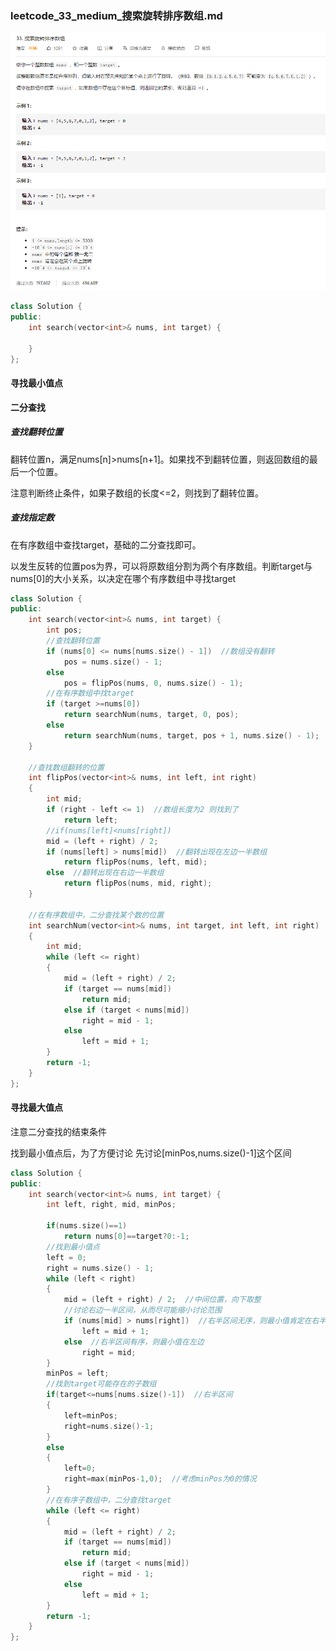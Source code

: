 ### leetcode_33_medium_搜索旋转排序数组.md

![image-20201208200022976](leetcode_33_medium_搜索旋转排序数组.assets/image-20201208200022976.png)

```c++
class Solution {
public:
    int search(vector<int>& nums, int target) {

    }
};
```

#### 寻找最小值点

**二分查找**

##### 查找翻转位置

翻转位置n，满足nums[n]>nums[n+1]。如果找不到翻转位置，则返回数组的最后一个位置。

注意判断终止条件，如果子数组的长度<=2，则找到了翻转位置。

##### 查找指定数

在有序数组中查找target，基础的二分查找即可。

以发生反转的位置pos为界，可以将原数组分割为两个有序数组。判断target与nums[0]的大小关系，以决定在哪个有序数组中寻找target

```c++
class Solution {
public:
	int search(vector<int>& nums, int target) {
		int pos;
		//查找翻转位置
		if (nums[0] <= nums[nums.size() - 1])  //数组没有翻转
			pos = nums.size() - 1;
		else
			pos = flipPos(nums, 0, nums.size() - 1);
		//在有序数组中找target
		if (target >=nums[0])
			return searchNum(nums, target, 0, pos);
		else
			return searchNum(nums, target, pos + 1, nums.size() - 1);
	}

	//查找数组翻转的位置
	int flipPos(vector<int>& nums, int left, int right)
	{
		int mid;
		if (right - left <= 1)  //数组长度为2 则找到了
			return left;
		//if(nums[left]<nums[right])
		mid = (left + right) / 2;
		if (nums[left] > nums[mid])  //翻转出现在左边一半数组
			return flipPos(nums, left, mid);
		else  //翻转出现在右边一半数组
			return flipPos(nums, mid, right);
	}

	//在有序数组中，二分查找某个数的位置
	int searchNum(vector<int>& nums, int target, int left, int right)
	{
		int mid;
		while (left <= right)
		{
			mid = (left + right) / 2;
			if (target == nums[mid])
				return mid;
			else if (target < nums[mid])
				right = mid - 1;
			else
				left = mid + 1;
		}
		return -1;
	}
};
```

#### 寻找最大值点

注意二分查找的结束条件

找到最小值点后，为了方便讨论 先讨论[minPos,nums.size()-1]这个区间

```c++
class Solution {
public:
	int search(vector<int>& nums, int target) {
		int left, right, mid, minPos;

        if(nums.size()==1)
            return nums[0]==target?0:-1;
		//找到最小值点
		left = 0;
		right = nums.size() - 1;
		while (left < right)
		{
			mid = (left + right) / 2;  //中间位置，向下取整
			//讨论右边一半区间，从而尽可能缩小讨论范围
			if (nums[mid] > nums[right])  //右半区间无序，则最小值肯定在右半区间。且已知mid不是最小值
				left = mid + 1;
			else  //右半区间有序，则最小值在左边
				right = mid;
		}
		minPos = left;
		//找到target可能存在的子数组
        if(target<=nums[nums.size()-1])  //右半区间
        {
            left=minPos;
            right=nums.size()-1;
        }
        else
        {
            left=0;
            right=max(minPos-1,0);  //考虑minPos为0的情况
        }
		//在有序子数组中，二分查找target
		while (left <= right)
		{
			mid = (left + right) / 2;
			if (target == nums[mid])
				return mid;
			else if (target < nums[mid])
				right = mid - 1;
			else
				left = mid + 1;
		}
		return -1;
	}
};
```

